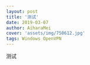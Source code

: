 ```yaml
---
layout: post
title: '测试'
date: 2019-03-07
author: AiharaMei
cover: 'assets/img/750612.jpg'
tags: Windows OpenVPN
---
```



测试
